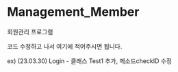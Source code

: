 # Management_Member
회원관리 프로그램

코드 수정하고 나서 여기에 적어주시면 됩니다.

ex) (23.03.30) Login - 클래스 Test1 추가, 메소드checkID 수정
